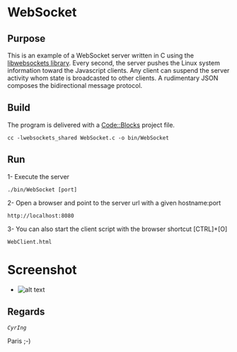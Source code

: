 # WebSocket
## Purpose
This is an example of a WebSocket server written in C using the [libwebsockets library](https://github.com/warmcat/libwebsockets).
Every second, the server pushes the Linux system information toward the Javascript clients.
Any client can suspend the server activity whom state is broadcasted to other clients.
A rudimentary JSON composes the bidirectional message protocol.
## Build
The program is delivered with a [Code::Blocks](http://www.codeblocks.org) project file.
```
cc -lwebsockets_shared WebSocket.c -o bin/WebSocket
```
## Run
 1- Execute the server
```
./bin/WebSocket [port]
```
 2- Open a browser and point to the server url with a given hostname:port
```
http://localhost:8080
```
 3- You can also start the client script with the browser shortcut [CTRL]+[O]
```
WebClient.html
```
# Screenshot
* ![alt text](http://blog.cyring.free.fr/images/WebSocket.png "Linux Scheduler monitoring")
## Regards
_`CyrIng`_

 Paris ;-)
